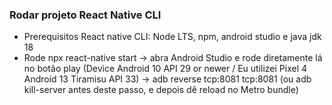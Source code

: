 ### Rodar projeto React Native CLI
- Prerequisitos React native CLI: Node LTS, npm, android studio e java jdk 18
- Rode npx react-native start -> abra Android Studio e rode diretamente lá no botão play (Device Android 10 API 29 or newer / Eu utilizei Pixel 4 Android 13 Tiramisu API 33) -> adb reverse tcp:8081 tcp:8081 (ou adb kill-server antes deste passo, e depois dê reload no Metro bundle)
